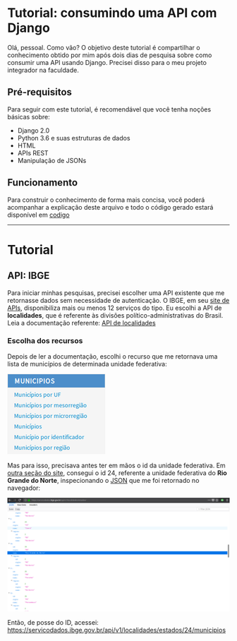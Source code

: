 # Tutorial: consumindo uma API com Django

Olá, pessoal. Como vão? O objetivo deste tutorial é compartilhar o conhecimento obtido por mim após dois dias de pesquisa sobre como consumir uma API usando Django. Precisei disso para o meu projeto integrador na faculdade.

## Pré-requisitos

Para seguir com este tutorial, é recomendável que você tenha noções básicas sobre:
- Django 2.0
- Python 3.6 e suas estruturas de dados
- HTML
- APIs REST
- Manipulação de JSONs

## Funcionamento
Para construir o conhecimento de forma mais concisa, você poderá acompanhar a explicação deste arquivo e todo o código gerado estará disponível em [codigo](/codigo)

---

# Tutorial

## API: IBGE
Para iniciar minhas pesquisas, precisei escolher uma API existente que me retornasse dados sem necessidade de autenticação. O IBGE, em seu [site de APIs](https://servicodados.ibge.gov.br/api/docs), disponibiliza mais ou menos 12 serviços do tipo. Eu escolhi a API de **localidades**, que é referente às divisões político-administrativas do Brasil. Leia a documentação referente: [API de localidades](https://servicodados.ibge.gov.br/api/docs/localidades?versao=1)

### Escolha dos recursos
Depois de ler a documentação, escolhi o recurso que me retornava uma lista de municípios de determinada unidade federativa:

![barra lateral da API do IBGE](/image.png)

Mas para isso, precisava antes ter em mãos o id da unidade federativa. Em [outra seção do site](https://servicodados.ibge.gov.br/api/docs/localidades?versao=1#api-UFs-estadosGet), consegui o id 24, referente a unidade federativa do **Rio Grande do Norte**, inspecionando o [JSON](https://servicodados.ibge.gov.br/api/v1/localidades/estados/) que me foi retornado no navegador:

![JSON visto do navegador Firefox](/image2.png)

Então, de posse do ID, acessei: https://servicodados.ibge.gov.br/api/v1/localidades/estados/24/municipios
